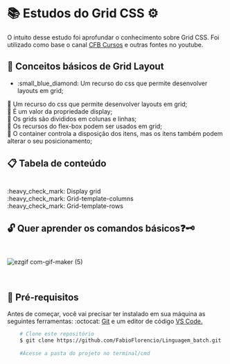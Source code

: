 # :books: Estudos do Grid CSS :gear:

<p>O intuito desse estudo foi aprofundar o conhecimento sobre Grid CSS. Foi utilizado como base o canal <a href="https://www.youtube.com/playlist?list=PLx4x_zx8csUjBWkYq0VZBENH2K1siCmN6">CFB Cursos</a> e outras fontes no youtube.</p>

## :ledger: Conceitos básicos de Grid Layout

<ul>
    <li>:small_blue_diamond: Um recurso do css que permite desenvolver layouts em grid;</li>
</ul>

:small_blue_diamond: Um recurso do css que permite desenvolver layouts em grid;<br>
:small_blue_diamond: É um valor da propriedade display;<br>
:small_blue_diamond: Os grids são divididos em colunas e linhas;<br>
:small_blue_diamond: Os recursos do flex-box podem ser usados em grid;<br>
:small_blue_diamond: O container controla a disposição dos itens, mas os itens também podem alterar o seu posicionamento;<br>

## :clipboard: Tabela de conteúdo

<br>
:heavy_check_mark: Display grid<br>
:heavy_check_mark: Grid-template-columns<br>
:heavy_check_mark: Grid-template-rows<br>

  


## :unlock: Quer aprender os comandos básicos:question::old_key:
<br>

![ezgif com-gif-maker (5)](https://user-images.githubusercontent.com/78650091/220229632-d7f811a0-0762-4f6d-a3ea-81bdb561f1d3.gif)


<br>

## :mag_right:  Pré-requisitos

<p>Antes de começar, você vai precisar ter instalado em sua máquina as seguintes ferramentas: :octocat: <a href="https://git-scm.com/downloads">Git</a> e um editor de código <a href="https://code.visualstudio.com/download">VS Code.</a></p>

```bash
    # Clone este repositório
    $ git clone https://github.com/FabioFlorencio/Linguagem_batch.git
	
    #Acesse a pasta do projeto no terminal/cmd    
	
```